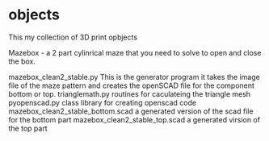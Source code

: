 objects
=======
This my collection of 3D print opbjects

Mazebox - a 2 part cylinrical maze that you need to solve to open and close the box. 

   mazebox_clean2_stable.py This is the generator program it takes the image file of the maze pattern and creates the openSCAD file for the component bottom or top.
   trianglemath.py routines for caculateing the triangle mesh
   pyopenscad.py class library for creating openscad code
   mazebox_clean2_stable_bottom.scad a generated version of the scad file for the bottom part
   mazebox_clean2_stable_top.scad a generated virsion of the top part
   

